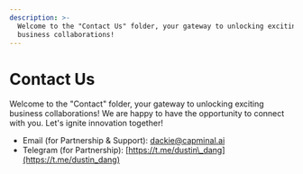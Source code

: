 ```yaml
---
description: >-
  Welcome to the "Contact Us" folder, your gateway to unlocking exciting
  business collaborations!
---
```


# Contact Us

Welcome to the "Contact" folder, your gateway to unlocking exciting business collaborations! We are happy to have the opportunity to connect with you. Let's ignite innovation together!

* Email (for Partnership & Support): dackie@capminal.ai&#x20;
* Telegram (for Partnership): [https://t.me/dustin\_dang](https://t.me/dustin_dang)

